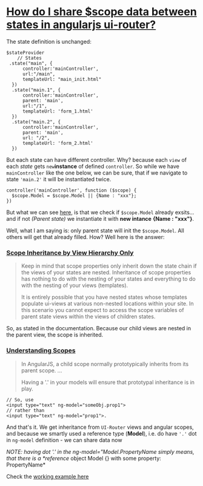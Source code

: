 # [How do I share $scope data between states in angularjs ui-router?](https://stackoverflow.com/questions/27696612/how-do-i-share-scope-data-between-states-in-angularjs-ui-router)

The state definition is unchanged:

```
$stateProvider
    // States
 .state("main", {
      controller:'mainController',
      url:"/main",
      templateUrl: "main_init.html"
  })  
  .state("main.1", {
      controller:'mainController',
      parent: 'main',
      url:"/1",
      templateUrl: 'form_1.html'
  })  
  .state("main.2", {
      controller:'mainController',
      parent: 'main',
      url: "/2",
      templateUrl: 'form_2.html'
  })  
```

But each state can have different controller. Why? because each `view` of each *state* gets `new`**instance** of defined `controller`. So while we have `mainController` like the one below, we can be sure, that if we navigate to state `'main.2'` it will be instantiated twice.

```
controller('mainController', function ($scope) {
  $scope.Model = $scope.Model || {Name : "xxx"};
})
```

But what we can see [here](http://plnkr.co/edit/cqx77pb4CDI2TXyESYGN?p=preview), is that we check if `$scope.Model` already exsits... and if not *(Parent state)* we instantiate it with **new intance** **{Name : "xxx"}**.

Well, what I am saying is: only parent state will init the `$scope.Model`. All others will get that already filled. How? Well here is the answer:

### [Scope Inheritance by View Hierarchy Only](https://github.com/angular-ui/ui-router/wiki/Nested-States-%26-Nested-Views#scope-inheritance-by-view-hierarchy-only)

> Keep in mind that scope properties only inherit down the state chain if the views of your states are nested. Inheritance of scope properties has nothing to do with the nesting of your states and everything to do with the nesting of your views (templates).
>
> It is entirely possible that you have nested states whose templates populate ui-views at various non-nested locations within your site. In this scenario you cannot expect to access the scope variables of parent state views within the views of children states.

So, as stated in the documentation. Because our child views are nested in the parent view, the scope is inherited.

### [Understanding Scopes](https://github.com/angular/angular.js/wiki/Understanding-Scopes)

> In AngularJS, a child scope normally prototypically inherits from its parent scope.
> ...
>
> Having a '.' in your models will ensure that prototypal inheritance is in play.

```
// So, use
<input type="text" ng-model="someObj.prop1"> 
// rather than
<input type="text" ng-model="prop1">.
```

And that's it. We get inheritance from `UI-Router` views and angular scopes, and because we smartly used a reference type (**Model**), i.e. do have `'.'` dot in `ng-model` definition - we can share data now

*NOTE: having dot '.' in the ng-model="Model.PropertyName simply means, that there is a \**reference** object Model {} with some property: PropertyName*

Check the [working example here](http://plnkr.co/edit/cqx77pb4CDI2TXyESYGN?p=preview)